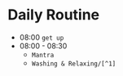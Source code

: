 # Daily Routine
- 08:00  `get up`
- 08:00 - 08:30 
    - `Mantra`
    - `Washing & Relaxing/[^1]`

[^1]: this is the first footnote.


